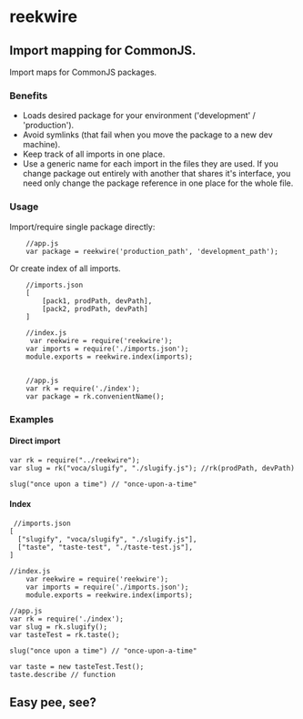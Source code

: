 # reekwire

## Import mapping for CommonJS.

Import maps for CommonJS packages.

### Benefits

- Loads desired package for your environment ('development' / 'production').
- Avoid symlinks (that fail when you move the package to a new dev machine).
- Keep track of all imports in one place.
- Use a generic name for each import in the files they are used. If you change package out entirely with another that shares it's interface, you need only change the package reference in one place for the whole file.

### Usage

Import/require single package directly:

```
    //app.js
    var package = reekwire('production_path', 'development_path');
```

Or create index of all imports.

```
    //imports.json
    [
        [pack1, prodPath, devPath],
        [pack2, prodPath, devPath]
    ]

    //index.js
     var reekwire = require('reekwire');
    var imports = require('./imports.json');
    module.exports = reekwire.index(imports);


    //app.js
    var rk = require('./index');
    var package = rk.convenientName();
```

### Examples

#### Direct import

```
var rk = require("../reekwire");
var slug = rk("voca/slugify", "./slugify.js"); //rk(prodPath, devPath)

slug("once upon a time") // "once-upon-a-time"
```

#### Index

```
 //imports.json
[
  ["slugify", "voca/slugify", "./slugify.js"],
  ["taste", "taste-test", "./taste-test.js"],
]

//index.js
    var reekwire = require('reekwire');
    var imports = require('./imports.json');
    module.exports = reekwire.index(imports);

//app.js
var rk = require('./index');
var slug = rk.slugify();
var tasteTest = rk.taste();

slug("once upon a time") // "once-upon-a-time"

var taste = new tasteTest.Test();
taste.describe // function
```

## Easy pee, see?
